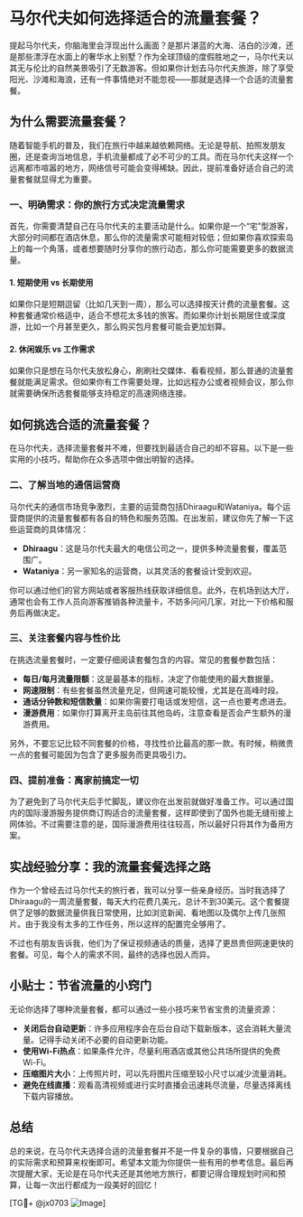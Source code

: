 # 马尔代夫如何选择适合的流量套餐？

提起马尔代夫，你脑海里会浮现出什么画面？是那片湛蓝的大海、洁白的沙滩，还是那些漂浮在水面上的奢华水上别墅？作为全球顶级的度假胜地之一，马尔代夫以其无与伦比的自然美景吸引了无数游客。但如果你计划去马尔代夫旅游，除了享受阳光、沙滩和海浪，还有一件事情绝对不能忽视——那就是选择一个合适的流量套餐。

## 为什么需要流量套餐？

随着智能手机的普及，我们在旅行中越来越依赖网络。无论是导航、拍照发朋友圈，还是查询当地信息，手机流量都成了必不可少的工具。而在马尔代夫这样一个远离都市喧嚣的地方，网络信号可能会变得稀缺。因此，提前准备好适合自己的流量套餐就显得尤为重要。

### 一、明确需求：你的旅行方式决定流量需求

首先，你需要清楚自己在马尔代夫的主要活动是什么。如果你是一个“宅”型游客，大部分时间都在酒店休息，那么你的流量需求可能相对较低；但如果你喜欢探索岛上的每一个角落，或者想要随时分享你的旅行动态，那么你可能需要更多的数据流量。

#### 1. 短期使用 vs 长期使用
如果你只是短期逗留（比如几天到一周），那么可以选择按天计费的流量套餐。这种套餐通常价格适中，适合不想花太多钱的旅客。而如果你计划长期居住或深度游，比如一个月甚至更久，那么购买包月套餐可能会更加划算。

#### 2. 休闲娱乐 vs 工作需求
如果你只是想在马尔代夫放松身心，刷刷社交媒体、看看视频，那么普通的流量套餐就能满足需求。但如果你有工作需要处理，比如远程办公或者视频会议，那么你就需要确保所选套餐能够支持稳定的高速网络连接。

## 如何挑选合适的流量套餐？

在马尔代夫，选择流量套餐并不难，但要找到最适合自己的却不容易。以下是一些实用的小技巧，帮助你在众多选项中做出明智的选择。

### 二、了解当地的通信运营商

马尔代夫的通信市场竞争激烈，主要的运营商包括Dhiraagu和Wataniya。每个运营商提供的流量套餐都有各自的特色和服务范围。在出发前，建议你先了解一下这些运营商的具体情况：

- **Dhiraagu**：这是马尔代夫最大的电信公司之一，提供多种流量套餐，覆盖范围广。
- **Wataniya**：另一家知名的运营商，以其灵活的套餐设计受到欢迎。

你可以通过他们的官方网站或者客服热线获取详细信息。此外，在机场到达大厅，通常也会有工作人员向游客推销各种流量卡，不妨多问问几家，对比一下价格和服务后再做决定。

### 三、关注套餐内容与性价比

在挑选流量套餐时，一定要仔细阅读套餐包含的内容。常见的套餐参数包括：

- **每日/每月流量限额**：这是最基本的指标，决定了你能使用的最大数据量。
- **网速限制**：有些套餐虽然流量充足，但网速可能较慢，尤其是在高峰时段。
- **通话分钟数和短信数量**：如果你需要打电话或发短信，这一点也要考虑进去。
- **漫游费用**：如果你打算离开主岛前往其他岛屿，注意查看是否会产生额外的漫游费用。

另外，不要忘记比较不同套餐的价格，寻找性价比最高的那一款。有时候，稍微贵一点的套餐可能因为包含了更多服务而更具吸引力。

### 四、提前准备：离家前搞定一切

为了避免到了马尔代夫后手忙脚乱，建议你在出发前就做好准备工作。可以通过国内的国际漫游服务提供商订购适合的流量套餐，这样即使到了国外也能无缝衔接上网体验。不过需要注意的是，国际漫游费用往往较高，所以最好只将其作为备用方案。

## 实战经验分享：我的流量套餐选择之路

作为一个曾经去过马尔代夫的旅行者，我可以分享一些亲身经历。当时我选择了Dhiraagu的一周流量套餐，每天大约花费几美元，总计不到30美元。这个套餐提供了足够的数据流量供我日常使用，比如浏览新闻、看地图以及偶尔上传几张照片。由于我没有太多的工作任务，所以这样的配置完全够用了。

不过也有朋友告诉我，他们为了保证视频通话的质量，选择了更昂贵但网速更快的套餐。可见，每个人的需求不同，最终的选择也因人而异。

## 小贴士：节省流量的小窍门

无论你选择了哪种流量套餐，都可以通过一些小技巧来节省宝贵的流量资源：

- **关闭后台自动更新**：许多应用程序会在后台自动下载新版本，这会消耗大量流量。记得手动关闭不必要的自动更新功能。
- **使用Wi-Fi热点**：如果条件允许，尽量利用酒店或其他公共场所提供的免费Wi-Fi。
- **压缩图片大小**：上传照片时，可以先将图片压缩至较小尺寸以减少流量消耗。
- **避免在线直播**：观看高清视频或进行实时直播会迅速耗尽流量，尽量选择离线下载内容播放。

## 总结

总的来说，在马尔代夫选择合适的流量套餐并不是一件复杂的事情，只要根据自己的实际需求和预算来权衡即可。希望本文能为你提供一些有用的参考信息。最后再次提醒大家，无论是在马尔代夫还是其他地方旅行，都要记得合理规划时间和预算，让每一次出行都成为一段美好的回忆！

[TG💪+ @jx0703 ![Image](https://github.com/user-attachments/assets/dbca1d08-cadb-493c-b0ec-ad6f7a83f270)]